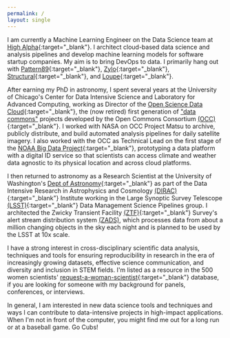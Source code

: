 ```yaml
---
permalink: /
layout: single
---
```


I am currently a Machine Learning Engineer on the Data Science team at [High Alpha](https://highalpha.com){:target="_blank"}.  I architect cloud-based data science and analysis pipelines and develop machine learning models for software startup companies.  My aim is to bring DevOps to data.  I primarily hang out with [Pattern89](https://www.pattern89.com/){:target="_blank"}, [Zylo](https://zylo.com/){:target="_blank"}, [Structural](https://www.structural.com/){:target="_blank"}, and [Loupe](https://loupe.co/){:target="_blank"}.

After earning my PhD in astronomy, I spent several years at the University of Chicago's Center for Data Intensive Science and Laboratory for Advanced Computing, working as Director of the [Open Science Data Cloud](https://www.opensciencedatacloud.org){:target="_blank"}, the (now retired) first generation of ["data commons"](/new-paper-data-commons/) projects developed by the Open Commons Consortium [(OCC)](http://occ-data.org){:target="_blank"}. I worked with NASA on OCC Project Matsu to archive, publicly distribute, and build automated analysis pipelines for daily satellite imagery. I also worked with the OCC as Technical Lead on the first stage of the [NOAA Big Data Project](https://www.noaa.gov/big-data-project){:target="_blank"}, prototyping a data platform with a digital ID service so that scientists can access climate and weather data agnostic to its physical location and across cloud platforms.

I then returned to astronomy as a Research Scientist at the University of Washington's [Dept of Astronomy](http://depts.washington.edu/astron/){:target="_blank"} as part of the Data Intensive Research in Astrophysics and Cosmology [(DIRAC)](https://dirac.astro.washington.edu){:target="_blank"} Institute working in the Large Synoptic Survey Telescope [(LSST)](https://www.lsst.org/about/dm){:target="_blank"} Data Management Science Pipelines group. I architected the Zwicky Transient Facility [(ZTF)](https://www.ztf.caltech.edu/){:target="_blank"} Survey's alert stream distribution system [(ZADS)](/new-paper-zads/), which processes data from about a million changing objects in the sky each night and is planned to be used by the LSST at 10x scale.

I have a strong interest in cross-disciplinary scientific data analysis, techniques and tools for ensuring reproducibility in research in the era of increasingly growing datasets, effective science communication, and diversity and inclusion in STEM fields. I'm listed as a resource in the 500 women scientists' [request-a-woman-scientist](https://500womenscientists.org/request-a-scientist){:target="_blank"} database, if you are looking for someone with my background for panels, conferences, or interviews.

In general, I am interested in new data science tools and techniques and ways I can contribute to data-intensive projects in high-impact applications. When I'm not in front of the computer, you might find me out for a long run or at a baseball game.  Go Cubs!

